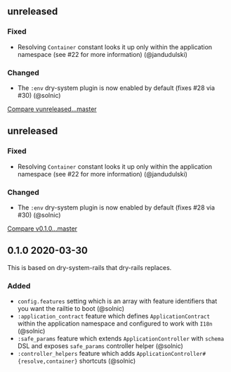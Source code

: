 ## unreleased 


### Fixed

- Resolving `Container` constant looks it up only within the application namespace (see #22 for more information) (@jandudulski)

### Changed

- The `:env` dry-system plugin is now enabled by default (fixes #28 via #30) (@solnic)

[Compare vunreleased...master](https://github.com/dry-rb/dry-rails/compare/vunreleased...master)

## unreleased 


### Fixed

- Resolving `Container` constant looks it up only within the application namespace (see #22 for more information) (@jandudulski)

### Changed

- The `:env` dry-system plugin is now enabled by default (fixes #28 via #30) (@solnic)

[Compare v0.1.0...master](https://github.com/dry-rb/dry-rails/compare/v0.1.0...master)

## 0.1.0 2020-03-30

This is based on dry-system-rails that dry-rails replaces.

### Added

- `config.features` setting which is an array with feature identifiers that you want the railtie to boot (@solnic)
- `:application_contract` feature which defines `ApplicationContract` within the application namespace and configured to work with `I18n` (@solnic)
- `:safe_params` feature which extends `ApplicationController` with `schema` DSL and exposes `safe_params` controller helper (@solnic)
- `:controller_helpers` feature which adds `ApplicationController#{resolve,container}` shortcuts (@solnic)
